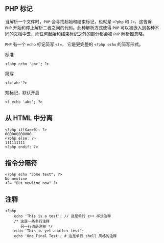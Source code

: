 ## PHP 标记
当解析一个文件时，`PHP` 会寻找起始和结束标记，也就是 `<?php` 和 `?>`，这告诉 `PHP` 开始和停止解析二者之间的代码。此种解析方式使得 `PHP` 可以被嵌入到各种不同的文档中去，而任何起始和结束标记之外的部分都会被 `PHP` 解析器忽略。

`PHP` 有一个 `echo` 标记简写 `<?=`， 它是更完整的 `<?php echo` 的简写形式。

标准
```
<?php echo 'abc'; ?>
```

简写
```
<?='abc'?>
```

短标记，默认开启
```
<? echo 'abc'; ?>
```

## 从 HTML 中分离
```
<?php if($a==0): ?>
000000000000
<?php else: ?>
111111111
<?php endif; ?>
```

## 指令分隔符
```
<?php echo "Some text"; ?>
No newline
<?= "But newline now" ?>
```

## 注释
```
<?php
    echo 'This is a test'; // 这是单行 c++ 样式注释
    /* 这是一条多行注释
       另一行也是注释 */
    echo 'This is yet another test';
    echo 'One Final Test'; # 这是单行 shell 风格的注释
```